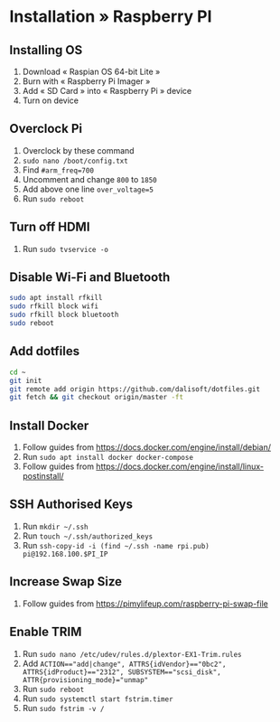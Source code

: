 # Installation » Raspberry PI

## Installing OS

1. Download « Raspian OS 64-bit Lite »
2. Burn with « Raspberry Pi Imager »
3. Add « SD Card » into « Raspberry Pi » device
4. Turn on device

## Overclock Pi

1. Overclock by these command
2. `sudo nano /boot/config.txt`
3. Find `#arm_freq=700`
4. Uncomment and change `800` to `1850`
5. Add above one line `over_voltage=5`
6. Run `sudo reboot`

## Turn off HDMI

1. Run `sudo tvservice -o`

## Disable Wi-Fi and Bluetooth

```bash
sudo apt install rfkill
sudo rfkill block wifi
sudo rfkill block bluetooth
sudo reboot
```

## Add dotfiles

```bash
cd ~
git init
git remote add origin https://github.com/dalisoft/dotfiles.git
git fetch && git checkout origin/master -ft
```

## Install Docker

1. Follow guides from <https://docs.docker.com/engine/install/debian/>
2. Run `sudo apt install docker docker-compose`
3. Follow guides from <https://docs.docker.com/engine/install/linux-postinstall/>

## SSH Authorised Keys

1. Run `mkdir ~/.ssh`
2. Run `touch ~/.ssh/authorized_keys`
3. Run `ssh-copy-id -i (find ~/.ssh -name rpi.pub) pi@192.168.100.$PI_IP`

## Increase Swap Size

1. Follow guides from <https://pimylifeup.com/raspberry-pi-swap-file>

## Enable TRIM

1. Run `sudo nano /etc/udev/rules.d/plextor-EX1-Trim.rules`
2. Add `ACTION=="add|change", ATTRS{idVendor}=="0bc2", ATTRS{idProduct}=="2312", SUBSYSTEM=="scsi_disk", ATTR{provisioning_mode}="unmap"`
3. Run `sudo reboot`
4. Run `sudo systemctl start fstrim.timer`
5. Run `sudo fstrim -v /`
